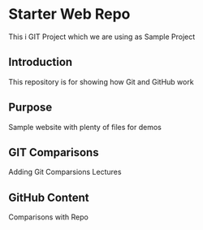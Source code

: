 # Starter Web Repo
This i GIT Project which we are using as Sample Project
## Introduction
This repository is for showing how Git and GitHub work

## Purpose
Sample website with plenty of files for demos

## GIT Comparisons
Adding Git Comparsions Lectures

## GitHub Content
Comparisons with Repo